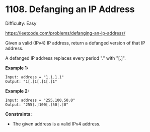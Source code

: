 # 1108. Defanging an IP Address

Difficulty: Easy

https://leetcode.com/problems/defanging-an-ip-address/

Given a valid (IPv4) IP address, return a defanged version of that IP address.

A defanged IP address replaces every period "." with "[.]".

**Example 1:**
```
Input: address = "1.1.1.1"
Output: "1[.]1[.]1[.]1"
```

**Example 2:**
```
Input: address = "255.100.50.0"
Output: "255[.]100[.]50[.]0"
```

**Constraints:**

* The given address is a valid IPv4 address.

